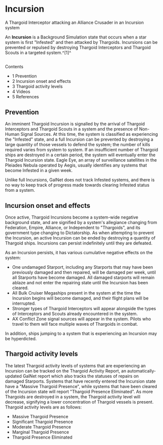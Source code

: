# Incursion
A Thargoid Interceptor attacking an Alliance Crusader in an Incursion system
 		 	 

An **Incursion** is a Background Simulation state that occurs when a star system is first "Infested" and then attacked by Thargoids. Incursions can be prevented or repulsed by destroying Thargoid Interceptors and Thargoid Scouts in a targeted system.^[1]^

## 

Contents

- 1 Prevention
- 2 Incursion onset and effects
- 3 Thargoid activity levels
- 4 Videos
- 5 References

## Prevention

An imminent Thargoid Incursion is signalled by the arrival of Thargoid Interceptors and Thargoid Scouts in a system and the presence of Non-Human Signal Sources. At this time, the system is classified as experiencing the "Infested" state, and a full Incursion can be prevented by destroying a large quantity of those vessels to defend the system; the number of kills required varies from system to system. If an insufficient number of Thargoid ships are destroyed in a certain period, the system will eventually enter the Thargoid Incursion state. Eagle Eye, an array of surveillance satellites in the Pleiades Nebula operated by Aegis, usually identifies any systems that become Infested in a given week.

Unlike full Incursions, GalNet does not track Infested systems, and there is no way to keep track of progress made towards clearing Infested status from a system.

## Incursion onset and effects

Once active, Thargoid Incursions become a system-wide negative background state, and are signified by a system's allegiance changing from Federation, Empire, Alliance, or Independent to "Thargoids", and its government type changing to Dictatorship. As when attempting to prevent the Incursion, an active Incursion can be ended by destroying a quantity of Thargoid ships. Incursions can persist indefinitely until they are defeated.

As an Incursion persists, it has various cumulative negative effects on the system:

- One undamaged Starport, including any Starports that may have been previously damaged and then repaired, will be damaged per week, until all Starports have become damaged. All damaged starports will remain ablaze and not enter the repairing state until the Incursion has been cleared.
- All Bulk Cruiser Megaships present in the system at the time the Incursion begins will become damaged, and their flight plans will be interrupted.
- Stronger types of Thargoid Interceptors will appear alongside the types of Interceptors and Scouts already encountered in the system.
- AX Conflict Zone signal sources will appear in the system. Pilots who travel to them will face multiple waves of Thargoids in combat.

In addition, ships jumping to a system that is experiencing an Incursion may be hyperdicted.

## Thargoid activity levels

The latest Thargoid activity levels of systems that are experiencing an Incursion can be tracked on the Thargoid Activity Report, an automatically-updated GalNet report which also tracks the statuses of repairs on damaged Starports. Systems that have recently entered the Incursion state have a "Massive Thargoid Presence", while systems that have been cleared of the Incursion state will report "Thargoid Presence Eliminated". As more Thargoids are destroyed in a system, the Thargoid activity level will decrease, signifying a lower concentration of Thargoid vessels is present. Thargoid activity levels are as follows:

- Massive Thargoid Presence
- Significant Thargoid Presence
- Moderate Thargoid Presence
- Marginal Thargoid Presence
- Thargoid Presence Eliminated